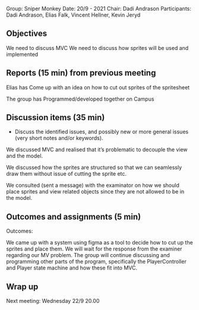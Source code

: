 Group: Sniper Monkey
Date: 20/9 - 2021
Chair: Dadi Andrason
Participants: Dadi Andrason, Elias Falk, Vincent Hellner, Kevin Jeryd


## Objectives
We need to discuss MVC
We need to discuss how sprites will be used and implemented


## Reports (15 min) from previous meeting
Elias has
Come up with an idea on how to cut out sprites of the spritesheet

The group has
Programmed/developed together on Campus


## Discussion items (35 min)
-  Discuss the identified issues, and possibly new or more general issues
   (very
   short notes and/or keywords).

We discussed MVC and realised that it’s problematic to decouple the view and the model.

We discussed how the sprites are structured so that we can seamlessly draw them without issue of cutting the sprite etc.

We consulted (sent a message) with the examinator on how we should place sprites and view related objects since they are not allowed to be in the model.


## Outcomes and assignments (5 min)
Outcomes:

We came up with a system using figma as a tool to decide how to cut up the sprites and place them.
We will wait for the response from the examiner regarding our MV problem.
The group will continue discussing and programming other parts of the program, specifically the PlayerController and Player state machine and how these fit into MVC.

## Wrap up
Next meeting: Wednesday 22/9 20.00

